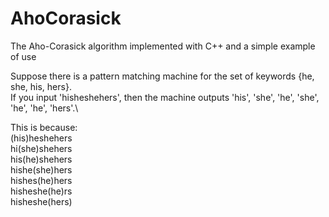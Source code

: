 # AhoCorasick
The Aho-Corasick algorithm implemented with C++ and a simple example of use


Suppose there is a pattern matching machine for the set of keywords {he, she, his, hers}.\
If you input 'hisheshehers', then the machine outputs 'his', 'she', 'he', 'she', 'he', 'he', 'hers'.\

This is because:\
(his)heshehers  
hi(she)shehers  
his(he)shehers  
hishe(she)hers  
hishes(he)hers  
hisheshe(he)rs  
hisheshe(hers)  
